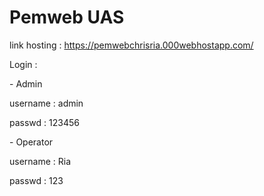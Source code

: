 # Pemweb UAS
link hosting :
https://pemwebchrisria.000webhostapp.com/
<p> Login : </p>
<p>- Admin</p>
<p>username : admin</p>
<p>passwd : 123456</p>
<p>- Operator</p>
<p>username : Ria</p>
<p>passwd : 123</p>
